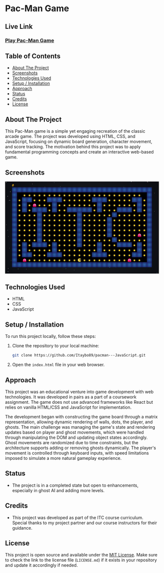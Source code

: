 # Pac-Man Game

## Live Link 
### [Play Pac-Man Game](http://pacman-html-js.s3-website.eu-north-1.amazonaws.com/)

## Table of Contents
- [About The Project](#about-the-project)
- [Screenshots](#screenshots)
- [Technologies Used](#technologies-used)
- [Setup / Installation](#setup--installation)
- [Approach](#approach)
- [Status](#status)
- [Credits](#credits)
- [License](#license)

## About The Project
This Pac-Man game is a simple yet engaging recreation of the classic arcade game. The project was developed using HTML, CSS, and JavaScript, focusing on dynamic board generation, character movement, and score tracking. The motivation behind this project was to apply fundamental programming concepts and create an interactive web-based game.

## Screenshots
[![Pacman Game](https://github.com/Itaybo89/pacman---JavaScript/blob/main/pacmanGame.JPG)](http://pacman-html-js.s3-website.eu-north-1.amazonaws.com/)

## Technologies Used
- HTML
- CSS
- JavaScript

## Setup / Installation
To run this project locally, follow these steps:
1. Clone the repository to your local machine:
   ```bash
   git clone https://github.com/Itaybo89/pacman---JavaScript.git
   ```
2. Open the `index.html` file in your web browser.

## Approach
This project was an educational venture into game development with web technologies. It was developed in pairs as a part of a coursework assignment. The game does not use advanced frameworks like React but relies on vanilla HTML/CSS and JavaScript for implementation.

The development began with constructing the game board through a matrix representation, allowing dynamic rendering of walls, dots, the player, and ghosts. The main challenge was managing the game's state and rendering updates based on player and ghost movements, which were handled through manipulating the DOM and updating object states accordingly. Ghost movements are randomized due to time constraints, but the architecture supports adding or removing ghosts dynamically. The player's movement is controlled through keyboard inputs, with speed limitations imposed to simulate a more natural gameplay experience.

## Status
- The project is in a completed state but open to enhancements, especially in ghost AI and adding more levels.

## Credits
- This project was developed as part of the ITC course curriculum. Special thanks to my project partner and our course instructors for their guidance.

## License
This project is open source and available under the [MIT License](LICENSE.md). Make sure to check the link to the license file (`LICENSE.md`) if it exists in your repository and update it accordingly if needed.

